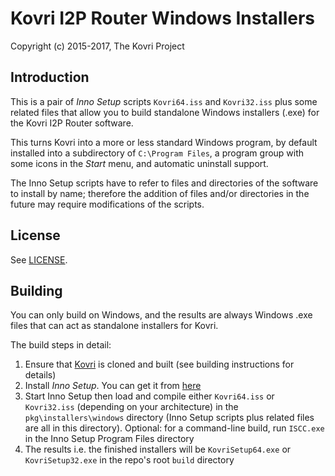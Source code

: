# Kovri I2P Router Windows Installers #

Copyright (c) 2015-2017, The Kovri Project

## Introduction ##

This is a pair of *Inno Setup* scripts `Kovri64.iss` and
`Kovri32.iss` plus some related files that allow you to build
standalone Windows installers (.exe) for the
Kovri I2P Router software.

This turns Kovri into a more or less standard Windows program,
by default installed into a subdirectory of `C:\Program Files`,
a program group with some icons in the *Start* menu, and automatic
uninstall support.

The Inno Setup scripts have to refer to files and directories of the
software to install by name; therefore the addition of files and/or
directories in the future may require modifications of the scripts. 

## License ##

See [LICENSE](LICENSE).

## Building ##

You can only build on Windows, and the results are always
Windows .exe files that can act as standalone installers for Kovri.

The build steps in detail:

1. Ensure that [Kovri](https://github.com/monero-project/kovri) is cloned and built (see building instructions for details)
2. Install *Inno Setup*. You can get it from [here](http://www.jrsoftware.org/isdl.php)
3. Start Inno Setup then load and compile either `Kovri64.iss` or `Kovri32.iss` (depending on your architecture) in the `pkg\installers\windows` directory (Inno Setup scripts plus related files are all in this directory). Optional: for a command-line build, run `ISCC.exe` in the Inno Setup Program Files directory
4. The results i.e. the finished installers will be `KovriSetup64.exe` or `KovriSetup32.exe` in the repo's root `build` directory
